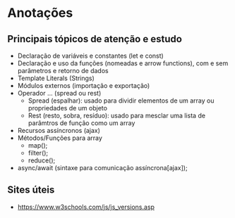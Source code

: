 # Anotações

## Principais tópicos de atenção e estudo
 - Declaração de variáveis e constantes (let e const)
 - Declaração e uso da funções  (nomeadas e arrow functions), com e sem parâmetros e retorno de dados
 - Template Literals (Strings)
 - Módulos externos (importação e exportação)
 - Operador ... (spread ou rest)
   - Spread (espalhar): usado para dividir elementos de um array ou propriedades de um objeto
   - Rest (resto, sobra, resíduo): usado para mesclar uma lista de parâmtros de função como um array
- Recursos assíncronos (ajax)
- Métodos/Funções para array
   - map();
   - filter();
   - reduce();
- async/await (sintaxe para comunicação assíncrona[ajax]);

## Sites úteis
-  https://www.w3schools.com/js/js_versions.asp